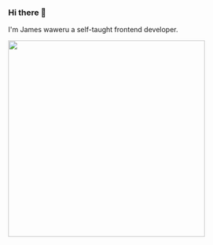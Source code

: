 ### Hi there 👋
 I'm James waweru a self-taught frontend developer.

 <img src='https://camo.githubusercontent.com/2b9db3dadad2fe3b2dd768119b10da3f3977ef73b8f9c6ba73aaa5e978244397/68747470733a2f2f64726976652e676f6f676c652e636f6d2f75633f6578706f72743d766965772669643d317a6e6a342d544a7263754a6a2d4e4f744a3052596146777255594a6f61566870' height=400>
